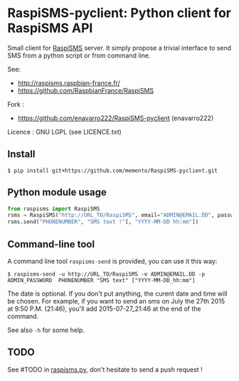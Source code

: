 # RaspiSMS-pyclient: Python client for RaspiSMS API

Small client for [RaspiSMS](http://raspisms.raspbian-france.fr/) server. It simply propose a trivial interface to send SMS from a python script or from command line.

See: 
* http://raspisms.raspbian-france.fr/
* https://github.com/RaspbianFrance/RaspiSMS

Fork :
* https://github.com/enavarro222/RaspiSMS-pyclient  (enavarro222)

Licence : GNU LGPL (see LICENCE.txt)

## Install

    $ pip install git+https://github.com/memento/RaspiSMS-pyclient.git


## Python module usage

```python
from raspisms import RaspiSMS
rsms = RaspiSMS("http://URL_TO/RaspiSMS", email="ADMIN@EMAIL.DD", password="PASSWORD")
rsms.send("PHONENUMBER", "SMS text !"[, "YYYY-MM-DD hh:mm"])
```

## Command-line tool

A command line tool `raspisms-send` is provided, you can use it this way:

    $ raspisms-send -u http://URL_TO/RaspiSMS -e ADMIN@EMAIL.DD -p ADMIN_PASSWORD  PHONENUMBER "SMS text" ["YYYY-MM-DD_hh:mm"]
    
The date is optional. If you don't put anything, the curent date and time will be chosen. For example, if you want to send an sms on July the 27th 2015 at 9:50 P.M. (21:46), you'll add 2015-07-27_21:46 at the end of the command.

See also `-h` for some help.

## TODO

See #TODO in [raspisms.py](raspisms.py), don't hesitate to send a push request !
